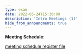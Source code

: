 ```yaml
---
type: exam
date: 2022-05-24T15:30:00
description: 'Intro Meetings (1)'
hide_from_announcments: true
---
```


**Meeting Schedule:**

[meeting schedule register file](https://docs.google.com/spreadsheets/d/1EILIsPBt2Xpqat77PsvSj3Hjl9R_e5CjbJhPcRvMAOI/edit?usp=sharing)
